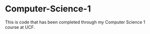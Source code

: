 # Computer-Science-1
This is code that has been completed through my Computer Science 1 course at UCF. 
